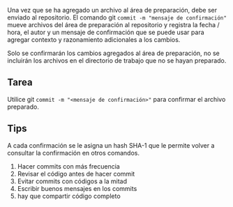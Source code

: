 Una vez que se ha agregado un archivo al área de preparación, debe ser enviado al repositorio. El comando git `commit -m "mensaje de confirmación"` mueve archivos del área de preparación al repositorio y registra la fecha / hora, el autor y un mensaje de confirmación que se puede usar para agregar contexto y razonamiento adicionales a los cambios.  

Solo se confirmarán los cambios agregados al área de preparación, no se incluirán los archivos en el directorio de trabajo que no se hayan preparado.  

## Tarea

Utilice git `commit -m "<mensaje de confirmación>"` para confirmar el archivo preparado.

## Tips

A cada confirmación se le asigna un hash SHA-1 que le permite volver a consultar la confirmación en otros comandos.

1. Hacer commits con más frecuencia
2. Revisar el código antes de hacer commit
3. Evitar commits con códigos a la mitad
4. Escribir buenos mensajes en los commits
5. hay que compartir código completo

